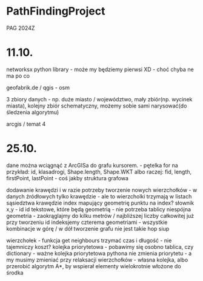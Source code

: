 # PathFindingProject
PAG 2024Z

# 11.10.
networksx python library - może my będziemy pierwsi XD - choć chyba ne ma po co

geofabrik.de / qgis - osm

3 zbiory danych - np. duże miasto / województwo, mały zbiór(np. wycinek miasta), kolejny zbiór schematyczny, możemy sobie sami narysować(do śledzenia algorytmu)

arcgis / temat 4

# 25.10.
dane można wciągnąć z ArcGISa do grafu kursorem. - pętelka for
na przykład: id, klasadrogi, Shape.length, Shape.WKT
albo raczej: fid, length, firstPoint, lastPoint - coś jakby struktura grafowa

dodawanie krawędzi i w razie potrzeby tworzenie nowych wierzchołków - w danych źródłowych tylko krawędzie - ale to wierzcholki trzymają w listach sąsiedztwa krawędzie
index mapujący geometrię punktu na index?
słownik x,y - id
id tekstowe, które będą geometrią - nie potrzeba tablicy
niespójna geometria - zaokrąglajmy do kilku metrów / najbliższej liczby całkowitej już przy tworzeniu id
indeksjemy czterema geometriami - wszystkie kombinacje w górę / w dół
tworzenie grafu nie jest takie hop siup

wierzchołek - funkcja get neighbours
trzymać czas i długość - nie tajemniczy koszt?
kolejka priorytetowa - pobawimy się osobno
tablica, czy dictionary - ważne
kolejka priorytetowa pythona nie zmienia priorytetu - a my musimy zmieniać przy relaksacji wierzchołków - własna kolejka, albo przerobić algorytm A*, by wspierał elementy wielokrotnie włożone do środka